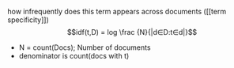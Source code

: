 how infrequently does this term appears across documents ([[term specificity]])
$$idf(t,D) = log \frac {N}{|d∈D:t∈d|}$$
- N = count(Docs); Number of documents
- denominator is count(docs with t)